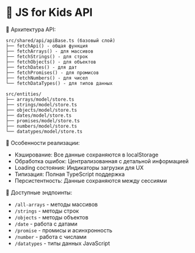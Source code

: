 # 🚀 JS for Kids API

🎯 Архитектура API:

```
src/shared/api/apiBase.ts (базовый слой)
├── fetchApi() - общая функция
├── fetchArrays() - для массивов
├── fetchStrings() - для строк  
├── fetchObjects() - для объектов
├── fetchDates() - для дат
├── fetchPromises() - для промисов
├── fetchNumbers() - для чисел
└── fetchDataTypes() - для типов данных

src/entities/
├── arrays/model/store.ts
├── strings/model/store.ts
├── objects/model/store.ts
├── dates/model/store.ts
├── promises/model/store.ts
├── numbers/model/store.ts
└── datatypes/model/store.ts
```

🔧 Особенности реализации:

- Кэширование: Все данные сохраняются в localStorage
- Обработка ошибок: Централизованная с детальной информацией
- Loading состояния: Индикаторы загрузки для UX
- Типизация: Полная TypeScript поддержка
- Персистентность: Данные сохраняются между сессиями

📡 Доступные эндпоинты:

- `/all-arrays` - методы массивов
- `/strings` - методы строк
- `/objects` - методы объектов
- `/date` - работа с датами
- `/promise` - промисы и асинхронность
- `/number` - работа с числами
- `/datatypes` - типы данных JavaScript